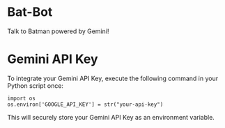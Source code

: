 # Bat-Bot
 Talk to Batman powered by Gemini!

# Gemini API Key
To integrate your Gemini API Key, execute the following command in your Python script once: 
```
import os 
os.environ['GOOGLE_API_KEY'] = str("your-api-key")
```
This will securely store your Gemini API Key as an environment variable.
